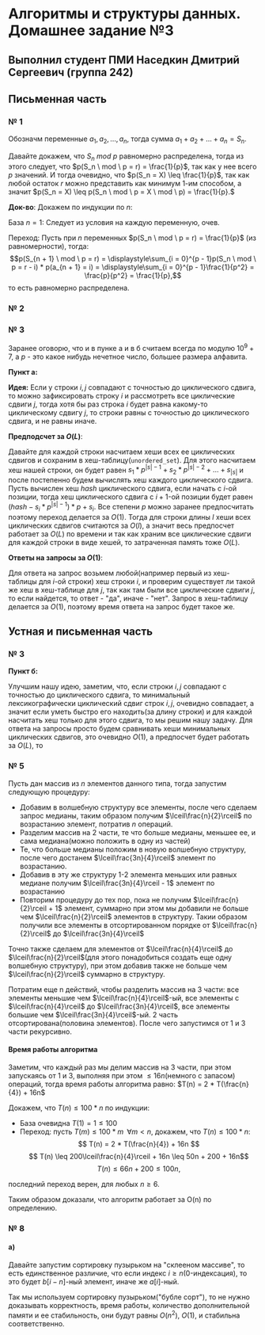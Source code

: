 # Алгоритмы и структуры данных. Домашнее задание №3

## Выполнил студент ПМИ Наседкин Дмитрий Сергеевич (группа 242)

## Письменная часть

### № 1

Обозначм переменные $a_1, a_2, \dots, a_n$, тогда сумма $a_1 + a_2 + \dots + a_n = S_n$.

Давайте докажем, что $S_n \ mod \ p$ равномерно распределена, тогда из этого следует, что $p(S_n \ mod \ p = r) = \frac{1}{p}$, так как у нее всего $p$ значений. И тогда очевидно, что $p(S_n = X) \leq \frac{1}{p}$, так как любой остаток $r$ можно представить как минимум 1-им способом, а значит $p(S_n = X) \leq p(S_n \ mod \ p = X \ mod \ p) = \frac{1}{p}.$

**Док-во**: Докажем по индукции по $n$:

База $n = 1$: Следует из условия на каждую переменную, очев.

Переход: Пусть при $n$ переменных $p(S_n \ mod \ p = r) = \frac{1}{p}$ (из равномерности), тогда: $$p(S_{n + 1} \ mod \ p = r) = \displaystyle\sum_{i = 0}^{p - 1}p(S_n \ mod \ p = r - i) * p(a_{n + 1} = i) = \displaystyle\sum_{i = 0}^{p - 1}\frac{1}{p^2} = \frac{p}{p^2} = \frac{1}{p},$$ то есть равномерно распределена. 

### № 2

### № 3

Заранее оговорю, что и в пунке а и в б считаем всегда по модулю $10^9 + 7$, а $p$ - это какое нибудь нечетное число, большее размера алфавита.

**Пункт a:**

**Идея:**
Если у строки $i, j$ совпадают с точностью до циклического сдвига, то можно зафиксировать строку $i$ и рассмотреть все циклические сдвиги $j$, тогда хотя бы раз строка $i$ будет равна какому-то циклическому сдвигу $j$, то строки равны с точностью до циклического сдвига, и не равны иначе.

**Предподсчет за $O(L)$**:

Давайте для каждой строки насчитаем хеши всех ее циклических сдвигов и сохраним в хеш-таблицу(`unordered_set`). Для этого насчитаем хеш нашей строки, он будет равен $s_1 * p^{|s| - 1} + s_2 * p^{|s| - 2} + \dots + s_{|s|}$ и после постепенно будем вычислять хеш каждого циклического сдвига. Пусть вычислен хеш $hash$ циклического сдвига, если начать с $i$-ой позиции, тогда хеш циклического сдвига с $i + 1$-ой позиции будет равен $(hash - s_i * p^{|s| - 1}) * p + s_i$. Все степени $p$ можно заранее предпосчитать поэтому переход делается за $O(1)$. Тогда для строки длины $l$ хеши всех циклических сдвигов считаются за $O(l)$, а значит весь предпосчет работает за $O(L)$ по времени и так как храним все циклические сдвиги для каждой строки в виде хешей, то затраченная память тоже $O(L)$.

**Ответы на запросы за $O(1)$**:

Для ответа на запрос возьмем любой(например первый из хеш-таблицы для $i$-ой строки) хеш строки $i$, и проверим существует ли такой же хеш в хеш-таблице для $j$, так как там были все циклические сдвиги $j$, то если найдется, то ответ - "да", иначе - "нет". Запрос в хеш-таблицу делается за $O(1)$, поэтому время ответа на запрос будет такое же.

## Устная и письменная часть

### № 3

**Пункт б:**

Улучшим нашу идею, заметим, что, если строки $i, j$ совпадают с точностью до циклического сдвига, то минимальный лексикографически циклический сдвиг строк $i, j$, очевидно совпадает, а значит если уметь быстро его находить(за длину строки) и для каждой насчитать хеш только для этого сдвига, то мы решим нашу задачу. Для ответа на запросы просто будем сравнивать хеши минимальных циклических сдвигов, это очевидно $O(1)$, а предпосчет будет работать за $O(L)$, то 

### № 5

Пусть дан массив из $n$ элементов данного типа, тогда запустим следующую процедуру:
- Добавим в волшебную структуру все элементы, после чего сделаем запрос медианы, таким образом получим $\lceil\frac{n}{2}\rceil$ по возрастанию элемент, потратив $n$ операций.
- Разделим массив на 2 части, те что больше медианы, меньшее ее, и сама медиана(можно положить в одну из частей)
- Те, что больше медианы положим в новую волшебную структуру, после чего достанем $\lceil\frac{3n}{4}\rceil$ элемент по возрастанию.
- Добавив в эту же структуру 1-2 элемента меньших или равных медиане получим $\lceil\frac{3n}{4}\rceil - 1$ элемент по возрастанию
- Повторим процедуру до тех пор, пока не получим $\lceil\frac{n}{2}\rceil + 1$ элемент, суммарно при этом мы добавили не больше чем $\lceil\frac{n}{2}\rceil$ элементов в структуру. Такии образом получили все элементы в отсортированном порядке от $\lceil\frac{n}{2}\rceil$ до $\lceil\frac{3n}{4}\rceil$

Точно также сделаем для элементов от $\lceil\frac{n}{4}\rceil$ до $\lceil\frac{n}{2}\rceil$(для этого понадобиться создать еще одну волшебную структуру), при этом добавив также не больше чем $\lceil\frac{n}{2}\rceil$ суммарно в структуру.

Потратим еще n действий, чтобы разделить массив на 3 части: все элементы меньшие чем $\lceil\frac{n}{4}\rceil$-ый, все элементы с $\lceil\frac{n}{4}\rceil$ до $\lceil\frac{3n}{4}\rceil$, все элементы большие чем $\lceil\frac{3n}{4}\rceil$-ый. 2 часть отсортирована(половина элементов). После чего запустимся от 1 и 3 части рекурсивно.

#### Время работы алгоритма

Заметим, что каждый раз мы делим массив на 3 части, при этом запускаясь от 1 и 3, выполняя при этом $\leq 16n$(немного с запасом) операций, тогда время работы алгоритма равно: $T(n) = 2 * T(\frac{n}{4}) + 16n$

Докажем, что $T(n) \leq 100 * n$ по индукции:
- База очевидна $T(1) = 1 \leq 100$
- Переход: пусть $T(m) \leq 100 * m \;\; \forall m < n$, докажем, что $T(n) \leq 100 * n$:
$$ T(n) = 2 * T(\frac{n}{4}) + 16n $$
$$ T(n) \leq 200\lceil\frac{n}{4}\rceil + 16n \leq 50n + 200 + 16n$$
$$ T(n) \leq 66n + 200 \leq 100n,$$

последний переход верен, для любых $n \geq 6$.

Таким образом доказали, что алгоритм работает за O(n) по определению.

### № 8

#### a)

Давайте запустим сортировку пузырьком на "склееном массиве", то есть единственное различие, что если индекс $i \geq n$(0-индексация), то это будет $b[i - n]$-ный элемент, иначе же $a[i]$-ный.

Так мы используем сортировку пузырьком("бубле сорт"), то не нужно доказывать корректность, время работы, количество дополнительной памяти и ее стабильность, они будут равны $O(n^2)$, $O(1)$, и стабильна соответственно.
